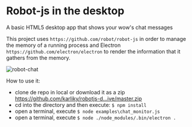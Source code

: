 # Robot-js in the desktop
A basic HTML5 desktop app that shows your wow's chat messages

This project uses `https://github.com/robot/robot-js` in order to manage the memory of a running process and Electron `https://github.com/electron/electron` to render the information that it gathers from the memory.

![robot-chat](https://cloud.githubusercontent.com/assets/881069/14895306/4f396342-0d78-11e6-93bb-4493b1738a47.png)

How to use it:

- clone de repo in local or download it as a zip https://github.com/karliky/robotjs-d...ive/master.zip
- cd into the directory and then execute: `$ npm install`
- open a terminal, execute `$ node examples\chat_monitor.js`
- open a terminal, execute `$ node ./node_modules/.bin/electron .`
